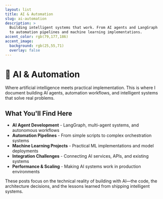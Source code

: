 ```yaml
---
layout: list
title: AI & Automation
slug: ai-automation
description: >
  Building intelligent systems that work. From AI agents and LangGraph workflows 
  to automation pipelines and machine learning implementations.
accent_color: rgb(79,177,186)
accent_image:
  background: rgb(25,55,71)
  overlay: false
---
```


# 🤖 AI & Automation

Where artificial intelligence meets practical implementation. This is where I document building AI agents, automation workflows, and intelligent systems that solve real problems.

## What You'll Find Here

- **AI Agent Development** - LangGraph, multi-agent systems, and autonomous workflows
- **Automation Pipelines** - From simple scripts to complex orchestration systems  
- **Machine Learning Projects** - Practical ML implementations and model deployments
- **Integration Challenges** - Connecting AI services, APIs, and existing systems
- **Performance & Scaling** - Making AI systems work in production environments

These posts focus on the technical reality of building with AI—the code, the architecture decisions, and the lessons learned from shipping intelligent systems.